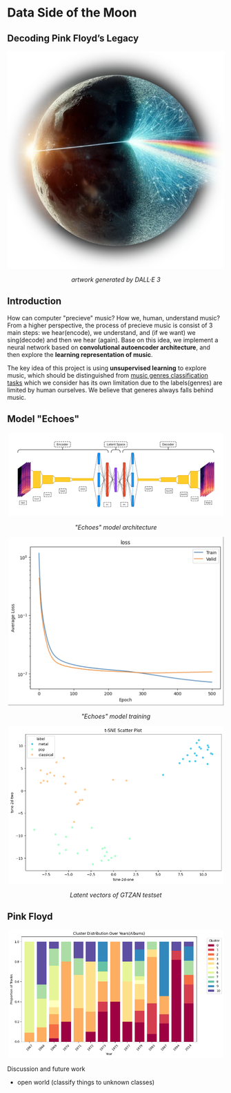 # Data Side of the Moon

## Decoding Pink Floyd’s Legacy

![Data Side of the Moon](media/DSOTM.png)

<p align = 'center'>
<i>artwork generated by DALL·E 3</i>
</p>

## Introduction

How can computer "precieve" music? How we, human, understand music? From a higher perspective, the process of precieve music is consist of 3 main steps: we hear(encode), we understand, and (if we want) we sing(decode) and then we hear (again). Base on this idea, we implement a neural network based on **convolutional autoencoder architecture**, and then explore the **learning representation of music**.

The key idea of this project is using **unsupervised learning** to explore music, which should be distinguished from <u>music genres classification tasks</u> which we consider has its own limitation due to the labels(genres) are limited by human ourselves. We believe that generes always falls behind music.

## Model "Echoes"

<p align="center">
<img src="media/architecture.png" alt="echoes_arc" width="500px">
</p>
<p align = 'center'>
<i>"Echoes" model architecture</i>
</p>

<p align="center">
<img src="media/train.png" alt="training" width="500px">
</p>
<p align = 'center'>
<i>"Echoes" model training</i>
</p>

<p align="center">
<img src="media/GTZAN_test.png" alt="GTZAN_test" width="500px">
</p>
<p align = 'center'>
<i>Latent vectors of GTZAN testset</i>
</p>

## Pink Floyd

<p align="center">
<img src="media/PF_album_year.png" alt="PF_album_year" width="500px">
</p>
<p align="center>
<i>PF albums - clusters - years</i>
</p>

## Discussion and future work

- open world (classify things to unknown classes)

